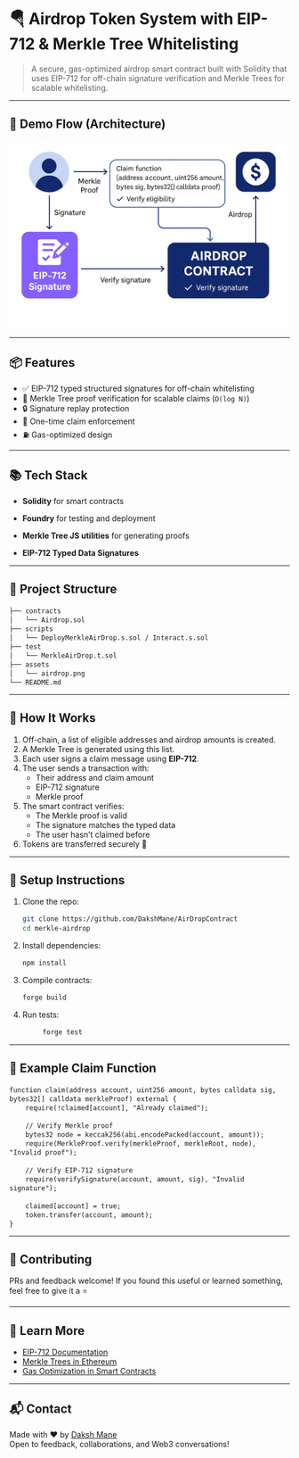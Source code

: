 # 🪂 Airdrop Token System with EIP-712 & Merkle Tree Whitelisting

> A secure, gas-optimized airdrop smart contract built with Solidity that uses EIP-712 for off-chain signature verification and Merkle Trees for scalable whitelisting.

---

## 📸 Demo Flow (Architecture)

![Airdrop Flow Diagram](./images/airdrop.png) 

---

## 📦 Features

- ✅ EIP-712 typed structured signatures for off-chain whitelisting
- 🌲 Merkle Tree proof verification for scalable claims (`O(log N)`)
- 🔒 Signature replay protection
- 🔄 One-time claim enforcement
- ⛽ Gas-optimized design

---

## 📚 Tech Stack

- **Solidity** for smart contracts  
- **Foundry** for testing and deployment  
  
- **Merkle Tree JS utilities** for generating proofs  
- **EIP-712 Typed Data Signatures**

---

## 📂 Project Structure

```
├── contracts
│   └── Airdrop.sol
├── scripts
│   └── DeployMerkleAirDrop.s.sol / Interact.s.sol
├── test
│   └── MerkleAirDrop.t.sol
├── assets
│   └── airdrop.png
└── README.md
```

---

## 🚀 How It Works

1. Off-chain, a list of eligible addresses and airdrop amounts is created.
2. A Merkle Tree is generated using this list.
3. Each user signs a claim message using **EIP-712**.
4. The user sends a transaction with:
   - Their address and claim amount
   - EIP-712 signature
   - Merkle proof
5. The smart contract verifies:
   - The Merkle proof is valid
   - The signature matches the typed data
   - The user hasn’t claimed before
6. Tokens are transferred securely 🎉

---

## 🔧 Setup Instructions

1. Clone the repo:
   ```bash
   git clone https://github.com/DakshMane/AirDropContract
   cd merkle-airdrop
   ```

2. Install dependencies:
   ```bash
   npm install
   ```

3. Compile contracts:
   ```bash
   forge build
   ```

4. Run tests:
   ```bash
        forge test
   ```

---

## 📄 Example Claim Function

```solidity
function claim(address account, uint256 amount, bytes calldata sig, bytes32[] calldata merkleProof) external {
    require(!claimed[account], "Already claimed");

    // Verify Merkle proof
    bytes32 node = keccak256(abi.encodePacked(account, amount));
    require(MerkleProof.verify(merkleProof, merkleRoot, node), "Invalid proof");

    // Verify EIP-712 signature
    require(verifySignature(account, amount, sig), "Invalid signature");

    claimed[account] = true;
    token.transfer(account, amount);
}
```

---

## 🤝 Contributing

PRs and feedback welcome! If you found this useful or learned something, feel free to give it a ⭐

---

## 🧠 Learn More

- [EIP-712 Documentation](https://eips.ethereum.org/EIPS/eip-712)
- [Merkle Trees in Ethereum](https://blog.openzeppelin.com/merkle-trees/)
- [Gas Optimization in Smart Contracts](https://ethereum.org/en/developers/docs/gas/)

---

## 📬 Contact

Made with ❤️ by [Daksh Mane](https://www.linkedin.com/in/daksh-mane-04277225b/)  
Open to feedback, collaborations, and Web3 conversations!
